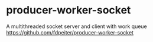 # producer-worker-socket
A multithreaded socket server and client with work queue
https://github.com/fdpeiter/producer-worker-socket
